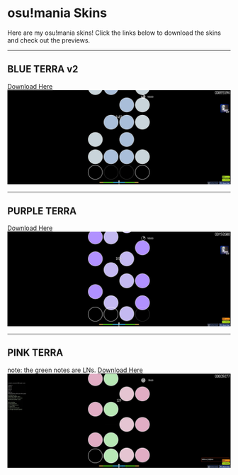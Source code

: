 # osu!mania Skins

Here are my osu!mania skins! Click the links below to download the skins and check out the previews.

---

## BLUE TERRA v2
[Download Here](https://mega.nz/file/sO03hYiD#HG1bWrsBKwCuWIHaqLXubFxQB3bnUBAqrvsT44Y4ruk)  
![Skin Name 1 Screenshot](https://github.com/Seitora/skins/blob/main/screenshot927.jpg?raw=true)

---

## PURPLE TERRA
[Download Here](https://mega.nz/file/QXMg3RhK#2R07hwvH7n_ajRGrAWK7vgvsY1-3HlkLzLk17OYS0Jw)  
![Skin Name 2 Screenshot](https://github.com/Seitora/skins/blob/main/screenshot929.jpg?raw=true)

---

## PINK  TERRA
note: the green notes are LNs.
[Download Here](https://mega.nz/file/8T9HEYaI#o07SBqjl1I6_L8xodqoyQGH_ZQlzRHyZTmwQzY4i6CY)  
![Skin Name 3 Screenshot](https://github.com/Seitora/skins/blob/main/screenshot933.jpg?raw=true)

